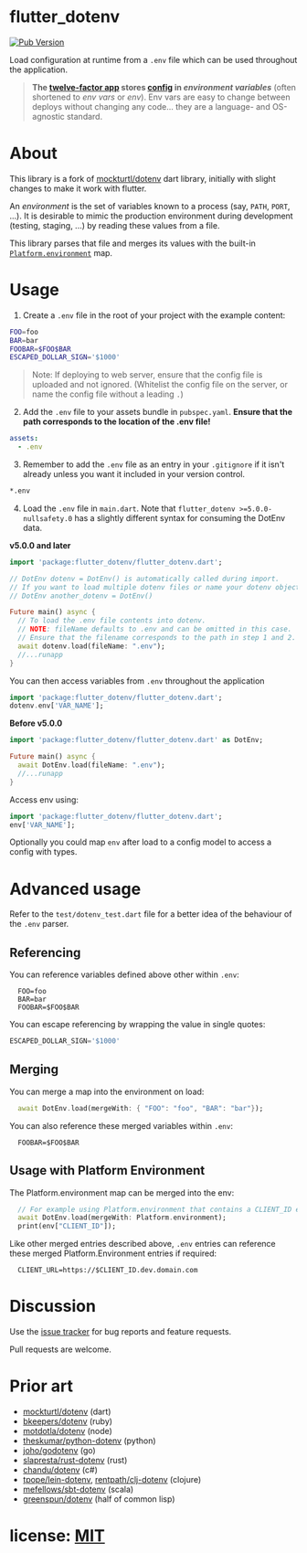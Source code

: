 # flutter_dotenv

[![Pub Version][pub-badge]][pub]

[pub]: https://pub.dartlang.org/packages/flutter_dotenv
[pub-badge]: https://img.shields.io/pub/v/flutter_dotenv.svg

Load configuration at runtime from a `.env` file which can be used throughout the application.

> **The [twelve-factor app][12fa] stores [config][cfg] in _environment variables_**
> (often shortened to _env vars_ or _env_). Env vars are easy to change
> between deploys without changing any code... they are a language- and
> OS-agnostic standard.

[12fa]: https://www.12factor.net
[cfg]: https://12factor.net/config

# About

This library is a fork of [mockturtl/dotenv] dart library, initially with slight changes to make it work with flutter.

[mockturtl/dotenv]: https://pub.dartlang.org/packages/dotenv

An _environment_ is the set of variables known to a process (say, `PATH`, `PORT`, ...).
It is desirable to mimic the production environment during development (testing,
staging, ...) by reading these values from a file.

This library parses that file and merges its values with the built-in
[`Platform.environment`][docs-io] map.

[docs-io]: https://api.dartlang.org/apidocs/channels/stable/dartdoc-viewer/dart:io.Platform#id_environment

# Usage

1. Create a `.env` file in the root of your project with the example content:

```sh
FOO=foo
BAR=bar
FOOBAR=$FOO$BAR
ESCAPED_DOLLAR_SIGN='$1000'
```

> Note: If deploying to web server, ensure that the config file is uploaded and not ignored. (Whitelist the config file on the server, or name the config file without a leading `.`)

2. Add the `.env` file to your assets bundle in `pubspec.yaml`. **Ensure that the path corresponds to the location of the .env file!**

```yml
assets:
  - .env
```

3. Remember to add the `.env` file as an entry in your `.gitignore` if it isn't already unless you want it included in your version control.

```txt
*.env
```

4. Load the `.env` file in `main.dart`. Note that `flutter_dotenv >=5.0.0-nullsafety.0` has a slightly different syntax for consuming the DotEnv data.

**v5.0.0 and later**

```dart
import 'package:flutter_dotenv/flutter_dotenv.dart';

// DotEnv dotenv = DotEnv() is automatically called during import.
// If you want to load multiple dotenv files or name your dotenv object differently, you can do the following and import the singleton into the relavant files:
// DotEnv another_dotenv = DotEnv()

Future main() async {
  // To load the .env file contents into dotenv.
  // NOTE: fileName defaults to .env and can be omitted in this case.
  // Ensure that the filename corresponds to the path in step 1 and 2.
  await dotenv.load(fileName: ".env");
  //...runapp
}
```

You can then access variables from `.env` throughout the application

```dart
import 'package:flutter_dotenv/flutter_dotenv.dart';
dotenv.env['VAR_NAME'];
```

**Before v5.0.0**

```dart
import 'package:flutter_dotenv/flutter_dotenv.dart' as DotEnv;

Future main() async {
  await DotEnv.load(fileName: ".env");
  //...runapp
}
```

Access env using:

```dart
import 'package:flutter_dotenv/flutter_dotenv.dart';
env['VAR_NAME'];
```

Optionally you could map `env` after load to a config model to access a config with types.

# Advanced usage

Refer to the `test/dotenv_test.dart` file for a better idea of the behaviour of the `.env` parser.

## Referencing

You can reference variables defined above other within `.env`:

```
  FOO=foo
  BAR=bar
  FOOBAR=$FOO$BAR
```

You can escape referencing by wrapping the value in single quotes:

```dart
ESCAPED_DOLLAR_SIGN='$1000'
```

## Merging

You can merge a map into the environment on load:

```dart
  await DotEnv.load(mergeWith: { "FOO": "foo", "BAR": "bar"});
```

You can also reference these merged variables within `.env`:

```
  FOOBAR=$FOO$BAR
```

## Usage with Platform Environment

The Platform.environment map can be merged into the env:

```dart
  // For example using Platform.environment that contains a CLIENT_ID entry
  await DotEnv.load(mergeWith: Platform.environment);
  print(env["CLIENT_ID"]);
```

Like other merged entries described above, `.env` entries can reference these merged Platform.Environment entries if required:

```
  CLIENT_URL=https://$CLIENT_ID.dev.domain.com
```

# Discussion

Use the [issue tracker][tracker] for bug reports and feature requests.

Pull requests are welcome.

[tracker]: https://github.com/java-james/flutter_dotenv/issues

# Prior art

[flutter_dotenv]: https://pub.dartlang.org/packages/dotenv

- [mockturtl/dotenv][] (dart)
- [bkeepers/dotenv][] (ruby)
- [motdotla/dotenv][] (node)
- [theskumar/python-dotenv][] (python)
- [joho/godotenv][] (go)
- [slapresta/rust-dotenv][] (rust)
- [chandu/dotenv][] (c#)
- [tpope/lein-dotenv][], [rentpath/clj-dotenv][] (clojure)
- [mefellows/sbt-dotenv][] (scala)
- [greenspun/dotenv][] (half of common lisp)

[mockturtl/dotenv]: https://pub.dartlang.org/packages/dotenv
[bkeepers/dotenv]: https://github.com/bkeepers/dotenv
[motdotla/dotenv]: https://github.com/motdotla/dotenv
[theskumar/python-dotenv]: https://github.com/theskumar/python-dotenv
[joho/godotenv]: https://github.com/joho/godotenv
[slapresta/rust-dotenv]: https://github.com/slapresta/rust-dotenv
[chandu/dotenv]: https://github.com/Chandu/DotEnv
[tpope/lein-dotenv]: https://github.com/tpope/lein-dotenv
[rentpath/clj-dotenv]: https://github.com/rentpath/clj-dotenv
[mefellows/sbt-dotenv]: https://github.com/mefellows/sbt-dotenv
[greenspun/dotenv]: https://www.youtube.com/watch?v=pUjJU8Bbn3g

# license: [MIT](LICENSE)
